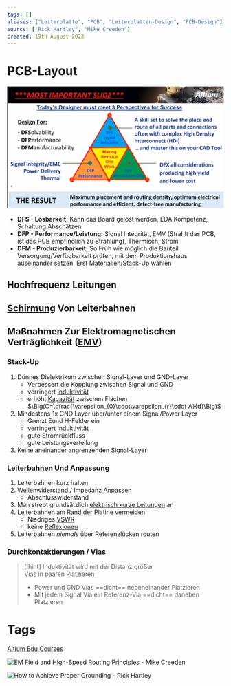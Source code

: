 ```yaml
---
tags: []
aliases: ["Leiterplatte", "PCB", "Leiterplatten-Design", "PCB-Design"]
source: ["Rick Hartley", "Mike Creeden"]
created: 19th August 2023
---
```


# PCB-Layout

![500](assets/Pasted%20image%2020230822172103.png)

- **DFS - Lösbarkeit:** Kann das Board gelöst werden, EDA Kompetenz, Schaltung Abschätzen
- **DFP - Performance/Leistung:** Signal Integrität, EMV (Strahlt das PCB, ist das PCB empfindlich zu Strahlung), Thermisch, Strom 
- **DFM - Produzierbarkeit:** So Früh wie möglich die Bauteil Versorgung/Verfügbarkeit prüfen, mit dem Produktionshaus auseinander setzen. Erst Materialien/Stack-Up wählen

## Hochfrequenz Leitungen

## [Schirmung](Schirmung.md) Von Leiterbahnen

## Maßnahmen Zur Elektromagnetischen Verträglichkeit ([EMV](Elektromagnetische%20Verträglichkeit.md#Komponenten%20und%20Konzepte%20zur%20Verbesserung))

### Stack-Up

1. Dünnes Dielektrikum zwischen Signal-Layer und GND-Layer
	- Verbessert die Kopplung zwischen Signal und GND
	- verringert [Induktivität](Induktivitäten.md)
	- erhöht [Kapazität](Kapazität.md) zwischen Flächen  
	$\Big(C=\dfrac{\varepsilon_{0}\cdot\varepsilon_{r}\cdot A}{d}\Big)$
2. Mindestens 1x GND Layer über/unter einem Signal/Power Layer
	- Grenzt Eund H-Felder ein
	- verringert [Induktivität](Induktivitäten.md)
	- gute Stromrückfluss
	- gute Leistungsverteilung
3. Keine aneinander angrenzenden Signal-Layer

### Leiterbahnen Und Anpassung

1. Leiterbahnen kurz halten
2. Wellenwiderstand / [Impedanz](Impedanz.md) Anpassen
	- Abschlusswiderstand
3. Man strebt grundsätzlich [elektrisch kurze Leitungen](../HF-Technik/Leitung.md) an
4. Leiterbahnen am Rand der Platine vermeiden
	- Niedriges [VSWR](../HF-Technik/Stehwellenverhältnis.md)
	- keine [Reflexionen](../HF-Technik/Reflexionsfaktor.md)
5. Leiterbahnen *niemals* über Referenzlücken routen

### Durchkontaktierungen / Vias

> [!hint] Induktivität wird mit der Distanz größer  
> Vias in paaren Platzieren
> - Power und GND Vias ==dicht== nebeneinander Platzieren
> - Mit jedem Signal Via ein Referenz-Via ==dicht== daneben Platzieren 

# Tags

[Altium Edu Courses](https://education.altium.com/courses)

![EM Field and High-Speed Routing Principles - Mike Creeden](https://www.youtube.com/watch?v=3Is7bra3tsc)

![How to Achieve Proper Grounding - Rick Hartley](https://www.youtube.com/watch?v=ySuUZEjARPY)
